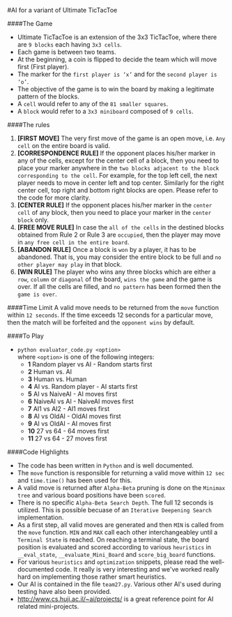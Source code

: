 #AI for a variant of Ultimate TicTacToe

####The Game
- Ultimate TicTacToe is an extension of the 3x3 TicTacToe, where there are `9 blocks` each having `3x3 cells`.
- Each game is between two teams.
- At the beginning, a coin is flipped to decide the team which will move first (First player).
- The marker for the `first player is ‘x’` and for the `second player is ‘o’`.
- The objective of the game is to win the board by making a legitimate pattern of the blocks.
- A `cell` would refer to any of the `81 smaller squares`.
- A `block` would refer to a `3x3 miniboard` composed of `9 cells`.

####The rules
1. **[FIRST MOVE]** The very first move of the game is an open move, i.e. `Any cell` on the entire board is valid.
2. **[CORRESPONDENCE RULE]** If the opponent places his/her marker in any of the cells, except for the center cell of a block, then you need to place your marker anywhere in the `two blocks adjacent to the block corresponding to the cell`. For example, for the top left cell, the next player needs to move in center left and top center. Similarly for the right center cell, top right and bottom right blocks are open. Please refer to the code for more clarity.
3. **[CENTER RULE]** If the opponent places his/her marker in the `center cell` of any block, then you need to place your marker in the `center block` only.
4. **[FREE MOVE RULE]** In case the `all of the cells` in the destined blocks obtained from Rule 2 or Rule 3 are `occupied`, then the player may move in `any free cell in the entire board`.
5. **[ABANDON RULE]** Once a block is `won` by a player, it has to be abandoned. That is, you may consider the entire block to be full and `no other player may play` in that block.
6. **[WIN RULE]** The player who wins any three blocks which are either a `row`, `column` or `diagonal` of the board, `wins the game` and the game is over. If all the cells are filled, and `no pattern` has been formed then the `game is
over`.

####Time Limit
A valid move needs to be returned from the `move` function within `12 seconds`. If the time exceeds 12 seconds for a particular move, then the match will be forfeited and the `opponent wins` by default.

####To Play
- `python evaluator_code.py <option>`  
where `<option>` is one of the following integers:
  - **1** Random player vs AI - Random starts first
  - **2** Human vs. AI
  - **3** Human vs. Human
  - **4** AI vs. Random player - AI starts first
  - **5** AI vs NaiveAI - AI moves first
  - **6** NaiveAI vs AI - NaiveAI moves first
  - **7** AI1 vs AI2 - AI1 moves first
  - **8** AI vs OldAI - OldAI moves first
  - **9** AI vs OldAI - AI moves first
  - **10** 27 vs 64 - 64 moves first
  - **11** 27 vs 64 - 27 moves first

####Code Highlights
- The code has been written in `Python` and is well documented.
- The `move` function is responsible for returning a valid move within `12 sec` and `time.time()` has been used for this.
- A valid move is returned after `Alpha-Beta` pruning is done on the `Minimax tree` and various board positions have been `scored`.
- There is no specific `Alpha-Beta Search Depth`. The full 12 seconds is utilized. This is possible becuase of an `Iterative Deepening Search` implementation.
- As a first step, all valid moves are generated and then `MIN` is called from the `move` function. `MIN` and `MAX` call each other interchangeabley until a `Terminal State` is reached. On reaching a terminal state, the board position is evaluated and scored according to various `heuristics` in `__eval_state`, `__evaluate_Mini_Board` and `score_big_board` functions.
- For various `heuristics` and `optimization` snippets, please read the well-documented code. It really is very interesting and we've worked really hard on implementing those rather smart heuristics.
- Our AI is contained in the file `team27.py`. Various other AI's used during testing have also been provided.
- <http://www.cs.huji.ac.il/~ai/projects/> is a great reference point for AI related mini-projects.



